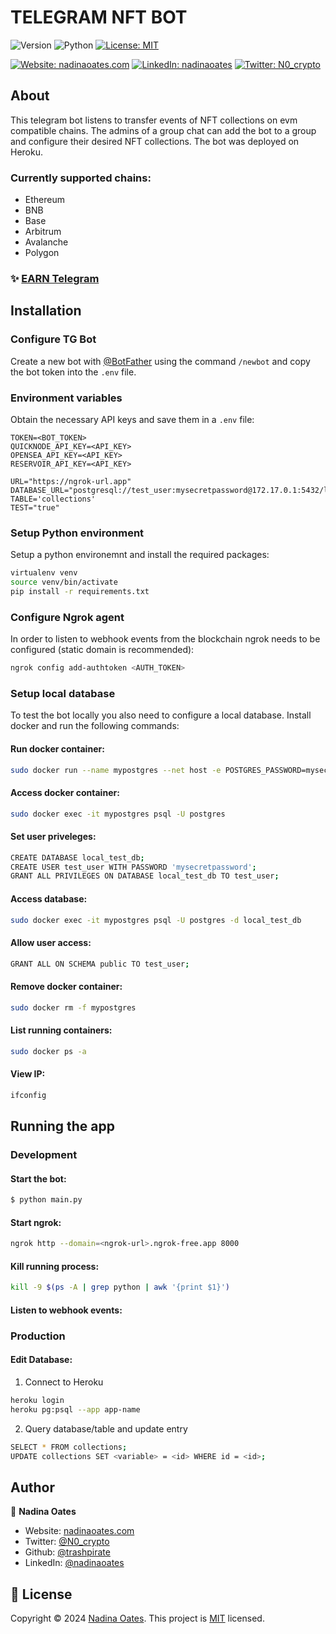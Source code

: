 # TELEGRAM NFT BOT
![Version](https://img.shields.io/badge/version-1.1.0-blue.svg?style=for-the-badge)
![Python](https://img.shields.io/badge/python-v3.10.12-blue.svg?style=for-the-badge)
[![License: MIT](https://img.shields.io/github/license/trashpirate/reflections-bot?style=for-the-badge)](https://github.com/trashpirate/reflections-bot/blob/master/LICENSE)

[![Website: nadinaoates.com](https://img.shields.io/badge/Portfolio-00e0a7?style=for-the-badge&logo=Website)](https://nadinaoates.com)
[![LinkedIn: nadinaoates](https://img.shields.io/badge/LinkedIn-0a66c2?style=for-the-badge&logo=LinkedIn&logoColor=f5f5f5)](https://linkedin.com/in/nadinaoates)
[![Twitter: N0_crypto](https://img.shields.io/badge/@N0_crypto-black?style=for-the-badge&logo=X)](https://twitter.com/N0_crypto)

## About

This telegram bot listens to transfer events of NFT collections on evm compatible chains. The admins of a group chat can add the bot to a group and configure their desired NFT collections. The bot was deployed on Heroku.

### Currently supported chains:
- Ethereum
- BNB
- Base
- Arbitrum
- Avalanche
- Polygon

### ✨ [EARN Telegram](https://t.me/buyholdearn)

## Installation

### Configure TG Bot
Create a new bot with [@BotFather](https://t.me/BotFather) using the command ```/newbot``` and copy the bot token into the ```.env``` file.

### Environment variables
Obtain the necessary API keys and save them in a ```.env``` file:
```
TOKEN=<BOT_TOKEN>
QUICKNODE_API_KEY=<API_KEY>
OPENSEA_API_KEY=<API_KEY>
RESERVOIR_API_KEY=<API_KEY>

URL="https://ngrok-url.app"
DATABASE_URL="postgresql://test_user:mysecretpassword@172.17.0.1:5432/local_test_db"
TABLE='collections'
TEST="true"
```

### Setup Python environment
Setup a python environemnt and install the required packages:
```bash
virtualenv venv
source venv/bin/activate
pip install -r requirements.txt
```

### Configure Ngrok agent
In order to listen to webhook events from the blockchain ngrok needs to be configured (static domain is recommended):
```bash
ngrok config add-authtoken <AUTH_TOKEN>
```

### Setup local database
To test the bot locally you also need to configure a local database. Install docker and run the following commands:

#### Run docker container:
```bash
sudo docker run --name mypostgres --net host -e POSTGRES_PASSWORD=mysecretpassword -d -p 5432:5432 postgres
```
#### Access docker container:
```bash
sudo docker exec -it mypostgres psql -U postgres
```
#### Set user priveleges:
```bash
CREATE DATABASE local_test_db;
CREATE USER test_user WITH PASSWORD 'mysecretpassword';
GRANT ALL PRIVILEGES ON DATABASE local_test_db TO test_user;
```
#### Access database:
```bash
sudo docker exec -it mypostgres psql -U postgres -d local_test_db
```
#### Allow user access:
```bash
GRANT ALL ON SCHEMA public TO test_user;
```

#### Remove docker container:
```bash
sudo docker rm -f mypostgres
```

#### List running containers:
```bash
sudo docker ps -a
```
#### View IP:
```bash
ifconfig
```

## Running the app
### Development

#### Start the bot:

```bash
$ python main.py
```
#### Start ngrok: 
```bash
ngrok http --domain=<ngrok-url>.ngrok-free.app 8000
```
#### Kill running process:
```bash
kill -9 $(ps -A | grep python | awk '{print $1}')
```

#### Listen to webhook events:


### Production

#### Edit Database:

1. Connect to Heroku
```bash
heroku login
heroku pg:psql --app app-name
```
2. Query database/table and update entry
```bash
SELECT * FROM collections;
UPDATE collections SET <variable> = <id> WHERE id = <id>;
```

## Author

👤 **Nadina Oates**

* Website: [nadinaoates.com](https://nadinaoates.com)
* Twitter: [@N0\_crypto](https://twitter.com/N0\_crypto)
* Github: [@trashpirate](https://github.com/trashpirate)
* LinkedIn: [@nadinaoates](https://linkedin.com/in/nadinaoates)


## 📝 License

Copyright © 2024 [Nadina Oates](https://github.com/trashpirate).
This project is [MIT](https://github.com/trashpirate/reflections-bot/blob/master/LICENSE) licensed.









